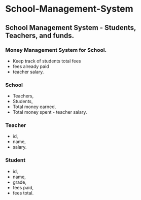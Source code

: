 # School-Management-System
## School Management System - Students, Teachers, and funds.

### Money Management System for School.
  - Keep track of students total fees
  - fees already paid
  - teacher salary.


### School
  - Teachers,
  - Students,
  - Total money earned,
  - Total money spent - teacher salary.


### Teacher
  - id, 
  - name, 
  - salary.


### Student
  - id, 
  - name, 
  - grade, 
  - fees paid, 
  - fees total.
